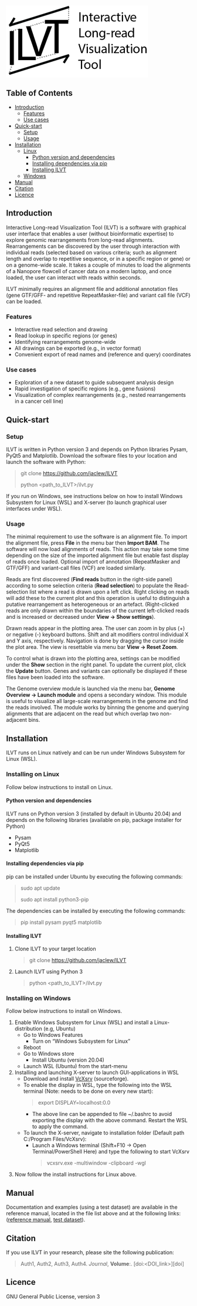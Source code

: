 # <img src="https://github.com/jaclew/ILVT/blob/main/logo_full.png" alt="Interactive Long-read Visualization Tool" width="387" height="195" align="middle">

## Table of Contents
* [Introduction](https://github.com/jaclew/ILVT/#introduction)
  * [Features](https://github.com/jaclew/ILVT/#features)
  * [Use cases](https://github.com/jaclew/ILVT/#use-cases)
* [Quick-start](https://github.com/jaclew/ILVT/#quick-start)
  * [Setup](https://github.com/jaclew/ILVT/#setup)
  * [Usage](https://github.com/jaclew/ILVT/#usage)
* [Installation](https://github.com/jaclew/ILVT/#installation)
  * [Linux](https://github.com/jaclew/ILVT/#installing-on-linux)
    * [Python version and dependencies](https://github.com/jaclew/ILVT/#python-version-and-dependencies)
    * [Installing dependencies via pip](https://github.com/jaclew/ILVT/#installing-dependencies-via-pip)
    * [Installing ILVT](https://github.com/jaclew/ILVT/#installing-ILVT)
  * [Windows](https://github.com/jaclew/ILVT/#installing-on-windows)
* [Manual](https://github.com/jaclew/ILVT/#manual)
* [Citation](https://github.com/jaclew/ILVT/#citation)
* [Licence](https://github.com/jaclew/ILVT/#licence)


## Introduction
Interactive Long-read Visualization Tool (ILVT) is a software with graphical user interface that enables a user (without bioinformatic expertise) to explore genomic rearrangements from long-read alignments. Rearrangements can be discovered by the user through interaction with individual reads (selected based on various criteria; such as alignment length and overlap to repetitive sequence, or in a specific region or gene) or on a genome-wide scale. It takes a couple of minutes to load the alignments of a Nanopore flowcell of cancer data on a modern laptop, and once loaded, the user can interact with reads within seconds.

ILVT minimally requires an alignment file and additional annotation files (gene GTF/GFF- and repetitive RepeatMasker-file) and variant call file (VCF) can be loaded.

### Features
* Interactive read selection and drawing
* Read lookup in specific regions (or genes)
* Identifying rearrangements genome-wide
* All drawings can be exported (e.g., in vector format)
* Convenient export of read names and (reference and query) coordinates

### Use cases
* Exploration of a new dataset to guide subsequent analysis design
* Rapid investigation of specific regions (e.g., gene fusions)
* Visualization of complex rearrangements (e.g., nested rearrangements in a cancer cell line)

## Quick-start
### Setup
ILVT is written in Python version 3 and depends on Python libraries Pysam, PyQt5 and Matplotlib. Download the software files to your location and launch the software with Python:
> git clone https://github.com/jaclew/ILVT
> 
> python <path_to_ILVT>/ilvt.py

If you run on Windows, see instructions below on how to install Windows Subsystem for Linux (WSL) and X-server (to launch graphical user interfaces under WSL).

### Usage
The minimal requirement to use the software is an alignment file. To import the alignment file, press **File** in the menu bar then **Import BAM**. The software will now load alignments of reads. This action may take some time depending on the size of the imported alignment file but enable fast display of reads once loaded. Optional import of annotation (RepeatMasker and GTF/GFF) and variant-call files (VCF) are loaded similarly.

Reads are first discovered (**Find reads** button in the right-side panel) according to some selection criteria (**Read selection**) to populate the Read-selection list where a read is drawn upon a left click. Right clicking on reads will add these to the current plot and this operation is useful to distinguish a putative rearrangement as heterogeneous or an artefact. (Right-clicked reads are only drawn within the boundaries of the current left-clicked reads and is increased or decreased under **View -> Show settings**).

Drawn reads appear in the plotting area. The user can zoom in by plus (+) or negative (-) keyboard buttons. Shift and alt modifiers control individual X and Y axis, respectively. Navigation is done by dragging the cursor inside the plot area. The view is resettable via menu bar **View -> Reset Zoom**.

To control what is drawn into the plotting area, settings can be modified under the **Show** section in the right panel. To update the current plot, click the **Update** button. Genes and variants can optionally be displayed if these files have been loaded into the software.

The Genome overview module is launched via the menu bar, **Genome Overview -> Launch module** and opens a secondary window. This module is useful to visualize all large-scale rearrangements in the genome and find the reads involved. The module works by binning the genome and querying alignments that are adjacent on the read but which overlap two non-adjacent bins.

## Installation
ILVT runs on Linux natively and can be run under Windows Subsystem for Linux (WSL).

### Installing on Linux
Follow below instructions to install on Linux.

#### Python version and dependencies
ILVT runs on Python version 3 (installed by default in Ubuntu 20.04) and depends on the following libraries (available on pip, package installer for Python)
* Pysam 
* PyQt5 
* Matplotlib 

#### Installing dependencies via pip
pip can be installed under Ubuntu by executing the following commands:
  > sudo apt update 
  > 
  > sudo apt install python3-pip 

The dependencies can be installed by executing the following commands:
  > pip install pysam pyqt5 matplotlib

#### Installing ILVT
1. Clone ILVT to your target location
     > git clone https://github.com/jaclew/ILVT
2. Launch ILVT using Python 3
   > python <path_to_ILVT>/ilvt.py

### Installing on Windows
Follow below instructions to install on Windows.
1. Enable Windows Subsystem for Linux (WSL) and install a Linux-distribution (e.g, Ubuntu)
   * Go to Windows Features
     * Turn on “Windows Subsystem for Linux” 
   * Reboot 
   * Go to Windows store
     * Install Ubuntu (version 20.04)
   * Launch WSL (Ubuntu) from the start-menu 
2. Installing and launching X-server to launch GUI-applications in WSL
   * Download and install <a href="https://sourceforge.net/projects/vcxsrv/" target="_blank">VcXsrv</a> (sourceforge).
   * To enable the display in WSL, type the following into the WSL terminal (Note: needs to be done on every new start):
       > export DISPLAY=localhost:0.0
     * The above line can be appended to file ~/.bashrc to avoid exporting the display with the above command. Restart the WSL to apply the command.
   * To launch the X-server, navigate to installation folder (Default path C:/Program Files/VcXsrv):
     * Launch a Windows terminal (Shift+F10 -> Open Terminal/PowerShell Here) and type the following to start VcXsrv
       > vcxsrv.exe -multiwindow -clipboard -wgl
3. Now follow the install instructions for Linux above.

## Manual
Documentation and examples (using a test dataset) are available in the reference manual, located in the file list above and at the following links: (<a href="https://github.com/jaclew/ILVT/raw/main/reference_manual.docx" target="_blank">reference manual</a>, <a href="https://github.com/jaclew/ILVT/tree/main/test_data" target="_blank">test dataset</a>).

## Citation
If you use ILVT in your research, please site the following publication:
> Auth1, Auth2, Auth3, Auth4.
> *Journal*, **Volume**:<pages>. [doi:<DOI_link>][doi]

## Licence
GNU General Public License, version 3
